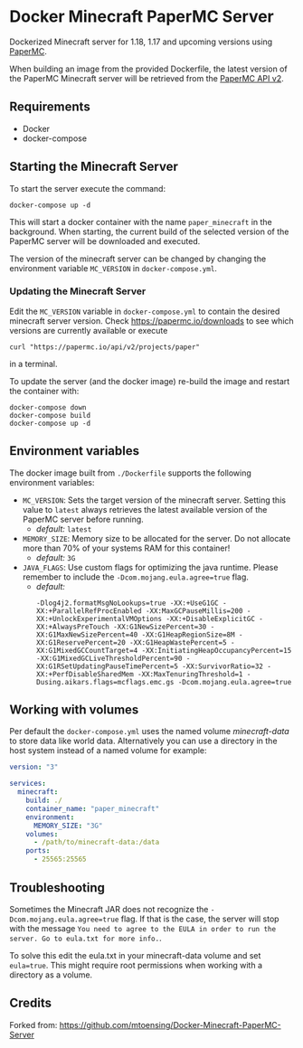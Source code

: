# Docker Minecraft PaperMC Server

Dockerized Minecraft server for 1.18, 1.17 and upcoming versions using [PaperMC](https://papermc.io).

When building an image from the provided Dockerfile, the latest version of the PaperMC Minecraft server will be retrieved from the [PaperMC API v2](https://papermc.io/api/docs/swagger-ui).

## Requirements

* Docker
* docker-compose  

## Starting the Minecraft Server
To start the server execute the command:
```shell script
docker-compose up -d
```
This will start a docker container with the name `paper_minecraft` in the background.
When starting, the current build of the selected version of the PaperMC server will be downloaded and executed.

The version of the minecraft server can be changed by changing the environment variable `MC_VERSION` in `docker-compose.yml`.

### Updating the Minecraft Server

Edit the `MC_VERSION` variable in `docker-compose.yml` to contain the desired minecraft server version.
Check https://papermc.io/downloads to see which versions are currently available or execute 
```shell script
curl "https://papermc.io/api/v2/projects/paper"
```
in a terminal.

To update the server (and the docker image) re-build the image and restart the container with:

```shell script
docker-compose down
docker-compose build
docker-compose up -d
```

## Environment variables

The docker image built from `./Dockerfile` supports the following environment variables:

* `MC_VERSION`: Sets the target version of the minecraft server. Setting this value to `latest` always retrieves the latest available version of the PaperMC server before running.
    * *default:* `latest`
* `MEMORY_SIZE`: Memory size to be allocated for the server. Do not allocate more than 70% of your systems RAM for this container!
    * *default:* `3G`
* `JAVA_FLAGS`: Use custom flags for optimizing the java runtime. Please remember to include the `-Dcom.mojang.eula.agree=true` flag.
    * *default:*
      ```
      -Dlog4j2.formatMsgNoLookups=true -XX:+UseG1GC -XX:+ParallelRefProcEnabled -XX:MaxGCPauseMillis=200 -XX:+UnlockExperimentalVMOptions -XX:+DisableExplicitGC -XX:+AlwaysPreTouch -XX:G1NewSizePercent=30 -XX:G1MaxNewSizePercent=40 -XX:G1HeapRegionSize=8M -XX:G1ReservePercent=20 -XX:G1HeapWastePercent=5 -XX:G1MixedGCCountTarget=4 -XX:InitiatingHeapOccupancyPercent=15 -XX:G1MixedGCLiveThresholdPercent=90 -XX:G1RSetUpdatingPauseTimePercent=5 -XX:SurvivorRatio=32 -XX:+PerfDisableSharedMem -XX:MaxTenuringThreshold=1 -Dusing.aikars.flags=mcflags.emc.gs -Dcom.mojang.eula.agree=true
      ```

## Working with volumes

Per default the `docker-compose.yml` uses the named volume *minecraft-data* to store data like world data.
Alternatively you can use a directory in the host system instead of a named volume for example:

```yaml
version: "3"

services:
  minecraft:
    build: ./
    container_name: "paper_minecraft"
    environment:
      MEMORY_SIZE: "3G"
    volumes:
      - /path/to/minecraft-data:/data
    ports:
      - 25565:25565
```

## Troubleshooting

Sometimes the Minecraft JAR does not recognize the `-Dcom.mojang.eula.agree=true` flag.
If that is the case, the server will stop with the message `You need to agree to the EULA in order to run the server. Go to eula.txt for more info.`.

To solve this edit the eula.txt in your minecraft-data volume and set `eula=true`. This might require root permissions when working with a directory as a volume.


## Credits

Forked from: https://github.com/mtoensing/Docker-Minecraft-PaperMC-Server
